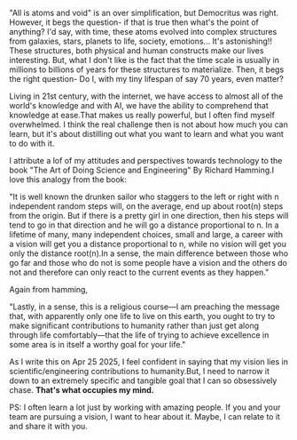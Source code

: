 
"All is atoms and void" is an over simplification, but Democritus was right. However, it begs the question- if that is true then what's the point of anything? I'd say, with time, these atoms evolved into complex structures from galaxies, stars, planets to life, society, emotions... It's astonishing!! These structures, both physical and human constructs make our lives interesting. But, what I don't like is the fact that the time scale is usually in millions to billions of years for these structures to materialize. Then, it begs the right question- Do I, with my tiny lifespan of say 70 years, even matter? 

<!-- Imagine all the world's knowledge, books, art, science .... -->

Living in 21st century, with the internet, we have access to almost all of the world's knowledge and with AI, we have the ability to comprehend that knowledge at ease.That makes us really powerful, but I often find myself overwhelmed. I think the real challenge then is not about how much you can learn, but it's about distilling out what you want to learn and what you want to do with it.

I attribute a lof of my attitudes and perspectives towards technology to the book "The Art of Doing Science and Engineering" By Richard Hamming.I love this analogy from the book:

"It is well known the drunken sailor who staggers to the left or right with n independent random steps will, on the average, end up about root(n) steps from the origin. But if there is a pretty girl in one direction, then his steps will tend to go in that direction and he will go a distance proportional to n. In a lifetime of many, many independent choices, small and large, a career with a vision will get you a distance proportional to n, while no vision will get you only the distance root(n).In a sense, the main difference between those who go far and those who do not is some people have a vision and the others do not and therefore can only react to the current events as they happen."


Again from hamming,

"Lastly, in a sense, this is a religious course—I am preaching the message that, with apparently only one life to live on this earth, you ought to try to make significant contributions to humanity rather than just get along through life comfortably—that the life of trying to achieve excellence in some area is in itself a worthy goal for your life."

As I write this on Apr 25 2025, I feel confident in saying that my vision lies in scientific/engineering contributions to humanity.But, I need to narrow it down to an extremely specific and tangible goal that I can so obsessively chase. **That's what occupies my mind.**


PS: I often learn a lot just by working with amazing people. If you and your team are pursuing a vision, I want to hear about it. Maybe, I can relate to it and share it with you.
